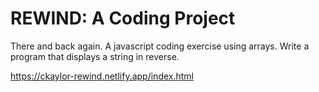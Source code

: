 # REWIND: A Coding Project

There and back again. A javascript coding exercise using arrays. Write a program that displays a string in reverse.

https://ckaylor-rewind.netlify.app/index.html
